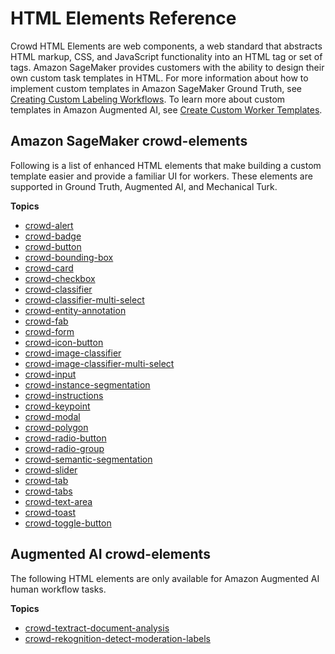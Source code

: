 # HTML Elements Reference<a name="sms-ui-template-reference"></a>

Crowd HTML Elements are web components, a web standard that abstracts HTML markup, CSS, and JavaScript functionality into an HTML tag or set of tags\. Amazon SageMaker provides customers with the ability to design their own custom task templates in HTML\. For more information about how to implement custom templates in Amazon SageMaker Ground Truth, see [Creating Custom Labeling Workflows](sms-custom-templates.md)\. To learn more about custom templates in Amazon Augmented AI, see [Create Custom Worker Templates](a2i-custom-templates.md)\.

## Amazon SageMaker crowd\-elements<a name="general-topiclist"></a>

Following is a list of enhanced HTML elements that make building a custom template easier and provide a familiar UI for workers\. These elements are supported in Ground Truth, Augmented AI, and Mechanical Turk\.

**Topics**
+ [crowd\-alert](sms-ui-template-crowd-alert.md)
+ [crowd\-badge](sms-ui-template-crowd-badge.md)
+ [crowd\-button](sms-ui-template-crowd-button.md)
+ [crowd\-bounding\-box](sms-ui-template-crowd-bounding-box.md)
+ [crowd\-card](sms-ui-template-crowd-card.md)
+ [crowd\-checkbox](sms-ui-template-crowd-checkbox.md)
+ [crowd\-classifier](sms-ui-template-crowd-classifier.md)
+ [crowd\-classifier\-multi\-select](sms-ui-template-crowd-classifier-multi-select.md)
+ [crowd\-entity\-annotation](sms-ui-template-crowd-entity-annotation.md)
+ [crowd\-fab](sms-ui-template-crowd-fab.md)
+ [crowd\-form](sms-ui-template-crowd-form.md)
+ [crowd\-icon\-button](sms-ui-template-crowd-icon-button.md)
+ [crowd\-image\-classifier](sms-ui-template-crowd-image-classifier.md)
+ [crowd\-image\-classifier\-multi\-select](sms-ui-template-crowd-image-classifier-multi.md)
+ [crowd\-input](sms-ui-template-crowd-input.md)
+ [crowd\-instance\-segmentation](sms-ui-template-crowd-instance-segmentation.md)
+ [crowd\-instructions](sms-ui-template-crowd-instructions.md)
+ [crowd\-keypoint](sms-ui-template-crowd-keypoint.md)
+ [crowd\-modal](sms-ui-template-crowd-modal.md)
+ [crowd\-polygon](sms-ui-template-crowd-polygon.md)
+ [crowd\-radio\-button](sms-ui-template-crowd-radio-button.md)
+ [crowd\-radio\-group](sms-ui-template-crowd-radio-group.md)
+ [crowd\-semantic\-segmentation](sms-ui-template-crowd-semantic-segmentation.md)
+ [crowd\-slider](sms-ui-template-crowd-slider.md)
+ [crowd\-tab](sms-ui-template-crowd-tab.md)
+ [crowd\-tabs](sms-ui-template-crowd-tabs.md)
+ [crowd\-text\-area](sms-ui-template-crowd-text-area.md)
+ [crowd\-toast](sms-ui-template-crowd-toast.md)
+ [crowd\-toggle\-button](sms-ui-template-crowd-toggle-button.md)

## Augmented AI crowd\-elements<a name="crowd-elements-a2i-list"></a>

The following HTML elements are only available for Amazon Augmented AI human workflow tasks\.

**Topics**
+ [crowd\-textract\-document\-analysis](a2i-crowd-textract-detection.md)
+ [crowd\-rekognition\-detect\-moderation\-labels](a2i-crowd-rekognition-detection.md)